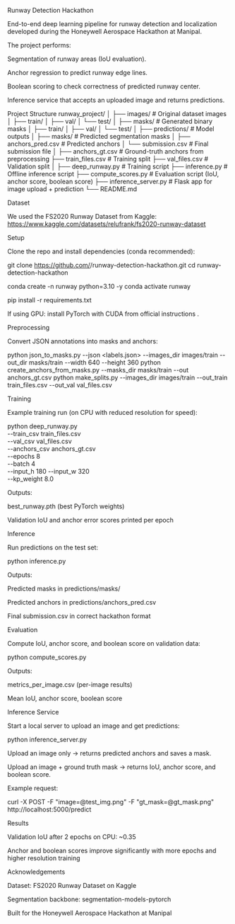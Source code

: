 Runway Detection Hackathon

End-to-end deep learning pipeline for runway detection and localization developed during the Honeywell Aerospace Hackathon at Manipal.

The project performs:

Segmentation of runway areas (IoU evaluation).

Anchor regression to predict runway edge lines.

Boolean scoring to check correctness of predicted runway center.

Inference service that accepts an uploaded image and returns predictions.

Project Structure
runway_project/
│
├── images/                # Original dataset images
│   ├── train/
│   ├── val/
│   └── test/
│
├── masks/                 # Generated binary masks
│   ├── train/
│   ├── val/
│   └── test/
│
├── predictions/           # Model outputs
│   ├── masks/             # Predicted segmentation masks
│   ├── anchors_pred.csv   # Predicted anchors
│   └── submission.csv     # Final submission file
│
├── anchors_gt.csv         # Ground-truth anchors from preprocessing
├── train_files.csv        # Training split
├── val_files.csv          # Validation split
│
├── deep_runway.py         # Training script
├── inference.py           # Offline inference script
├── compute_scores.py      # Evaluation script (IoU, anchor score, boolean score)
├── inference_server.py    # Flask app for image upload + prediction
└── README.md

Dataset

We used the FS2020 Runway Dataset from Kaggle:
https://www.kaggle.com/datasets/relufrank/fs2020-runway-dataset

Setup

Clone the repo and install dependencies (conda recommended):

git clone https://github.com/<your-username>/runway-detection-hackathon.git
cd runway-detection-hackathon

conda create -n runway python=3.10 -y
conda activate runway

pip install -r requirements.txt


If using GPU: install PyTorch with CUDA from official instructions
.

Preprocessing

Convert JSON annotations into masks and anchors:

python json_to_masks.py --json <labels.json> --images_dir images/train --out_dir masks/train --width 640 --height 360
python create_anchors_from_masks.py --masks_dir masks/train --out anchors_gt.csv
python make_splits.py --images_dir images/train --out_train train_files.csv --out_val val_files.csv

Training

Example training run (on CPU with reduced resolution for speed):

python deep_runway.py \
  --train_csv train_files.csv \
  --val_csv val_files.csv \
  --anchors_csv anchors_gt.csv \
  --epochs 8 \
  --batch 4 \
  --input_h 180 --input_w 320 \
  --kp_weight 8.0


Outputs:

best_runway.pth (best PyTorch weights)

Validation IoU and anchor error scores printed per epoch

Inference

Run predictions on the test set:

python inference.py


Outputs:

Predicted masks in predictions/masks/

Predicted anchors in predictions/anchors_pred.csv

Final submission.csv in correct hackathon format

Evaluation

Compute IoU, anchor score, and boolean score on validation data:

python compute_scores.py


Outputs:

metrics_per_image.csv (per-image results)

Mean IoU, anchor score, boolean score

Inference Service

Start a local server to upload an image and get predictions:

python inference_server.py


Upload an image only → returns predicted anchors and saves a mask.

Upload an image + ground truth mask → returns IoU, anchor score, and boolean score.

Example request:

curl -X POST -F "image=@test_img.png" -F "gt_mask=@gt_mask.png" http://localhost:5000/predict

Results

Validation IoU after 2 epochs on CPU: ~0.35

Anchor and boolean scores improve significantly with more epochs and higher resolution training

Acknowledgements

Dataset: FS2020 Runway Dataset on Kaggle

Segmentation backbone: segmentation-models-pytorch

Built for the Honeywell Aerospace Hackathon at Manipal
